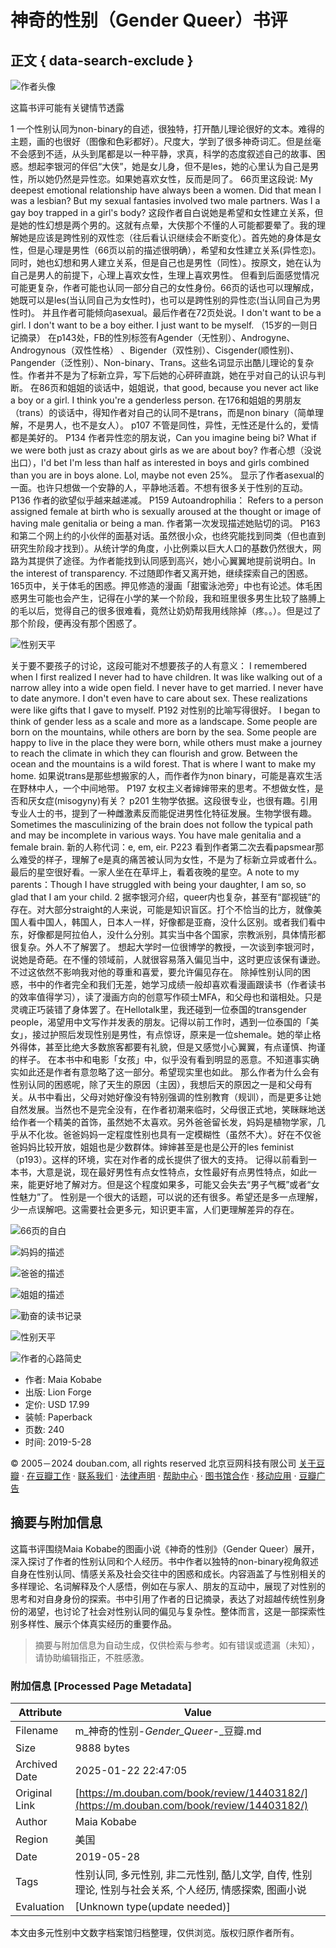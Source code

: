 # 神奇的性别（Gender Queer）书评

## 正文 { data-search-exclude }


![作者头像](https://img3.doubanio.com/icon/u121664933-2.jpg)

这篇书评可能有关键情节透露

1 一个性别认同为non-binary的自述，很独特，打开酷儿理论很好的文本。难得的主题，画的也很好（图像和色彩都好）。尺度大，学到了很多神奇词汇。但是丝毫不会感到不适，从头到尾都是以一种平静，求真，科学的态度叙述自己的故事、困惑。想起李银河的伴侣“大侠”，她是女儿身，但不是les，她的心里认为自己是男性，所以她仍然是异性恋。如果她喜欢女性，反而是同了。 66页里这段说: My deepest emotional relationship have always been a women. Did that mean I was a lesbian? But my sexual fantasies involved two male partners. Was I a gay boy trapped in a girl's body? 这段作者自白说她是希望和女性建立关系，但是她的性幻想是两个男的。这就有点晕，大侠那个不懂的人可能都要晕了。我的理解她是应该是跨性别的双性恋（往后看认识继续会不断变化）。首先她的身体是女性，但是心理是男性（66页以前的描述很明确），希望和女性建立关系(异性恋)。同时，她也幻想和男人建立关系，但是自己也是男性（同性）。按原文，她在认为自己是男人的前提下，心理上喜欢女性，生理上喜欢男性。 但看到后面感觉情况可能更复杂，作者可能也认同一部分自己的女性身份。66页的话也可以理解成，她既可以是les(当认同自己为女性时)，也可以是跨性别的异性恋(当认同自己为男性时)。 并且作者可能倾向asexual。最后作者在72页处说。I don't want to be a girl. I don't want to be a boy either. I just want to be myself. （15岁的一则日记摘录） 在p143处，FB的性別标签有Agender（无性别）、Androgyne、Androgynous（双性性格） 、Bigender（双性别）、Cisgender(顺性别)、Pangender（泛性别）、Non-binary、Trans。这些名词显示出酷儿理论的复杂性。作者并不是为了标新立异，写下后她的心砰砰直跳，她在乎对自己的认识与判断。 在86页和姐姐的谈话中，姐姐说，that good, because you never act like a boy or a girl. I think you're a genderless person. 在176和姐姐的男朋友（trans）的谈话中，得知作者对自己的认同不是trans，而是non binary（简单理解，不是男人，也不是女人）。 p107 不管是同性，异性，无性还是什么的，爱情都是美好的。 P134 作者异性恋的朋友说，Can you imagine being bi? What if we were both just as crazy about girls as we are about boy? 作者心想（没说出口），I'd bet I'm less than half as interested in boys and girls combined than you are in boys alone. Lol, maybe not even 25%。 显示了作者asexual的一面。也许只想做一个安静的人，平静地活着。不想有很多关于性别的互动。P136 作者的欲望似乎越来越递减。 P159 Autoandrophilia： Refers to a person assigned female at birth who is sexually aroused at the thought or image of having male genitalia or being a man. 作者第一次发现描述她贴切的词。 P163 和第二个网上约的小伙伴的面基对话。虽然很小众，也终究能找到同类（但也直到研究生阶段才找到）。从统计学的角度，小比例乘以巨大人口的基数仍然很大，网路为其提供了途径。为作者能找到认同感到高兴，她小心翼翼地提前说明白。In the interest of transparency. 不过随即作者又离开她，继续探索自己的困惑。 165页中，关于体毛的困惑。押见修造的漫画「甜蜜泳池旁」中也有论述。体毛困惑男生可能也会产生，记得在小学的某一个阶段，我和班里很多男生比较了胳膊上的毛以后，觉得自己的很多很难看，竟然让奶奶帮我用线除掉（疼。。）。但是过了那个阶段，便再没有那个困惑了。

![性别天平](https://img9.doubanio.com/view/thing_review/l/public/p7433615.webp)

关于要不要孩子的讨论，这段可能对不想要孩子的人有意义： I remembered when I first realized I never had to have children. It was like walking out of a narrow alley into a wide open field. I never have to get married. I never have to date anymore. I don't even have to care about sex. These realizations were like gifts that I gave to myself. P192 对性别的比喻写得很好。 I began to think of gender less as a scale and more as a landscape. Some people are born on the mountains, while others are born by the sea. Some people are happy to live in the place they were born, while others must make a journey to reach the climate in which they can flourish and grow. Between the ocean and the mountains is a wild forest. That is where I want to make my home. 如果说trans是那些想搬家的人，而作者作为non binary，可能是喜欢生活在野林中人，一个中间地带。 P197 女权主义者婶婶带来的思考。不想做女性，是否和厌女症(misogyny)有关？ p201 生物学依据。这段很专业，也很有趣。引用专业人士的书，提到了一种雌激素反而能促进男性化特征发展。生物学很有趣。Sometimes the masculinizing of the brain does not follow the typical path and may be incomplete in various ways. You have male genitalia and a female brain. 新的人称代词：e, em, eir. P223 看到作者第二次去看papsmear那么难受的样子，理解了e是真的痛苦被认同为女性，不是为了标新立异或者什么。 最后的星空很好看。一家人坐在在草坪上，看着夜晚的星空。A note to my parents：Though I have struggled with being your daughter, I am so, so glad that I am your child. 2 据李银河介绍，queer内也复杂，甚至有“鄙视链”的存在。对大部分straight的人来说，可能是知识盲区。打个不恰当的比方，就像美国人看中国人，韩国人，日本人一样，好像都是亚裔，没什么区别。或者我们看中东，好像都是阿拉伯人，没什么分别。其实当中各个国家，宗教派别，具体情形都很复杂。外人不了解罢了。 想起大学时一位很博学的教授，一次谈到李银河时，说她是奇葩。在不懂的领域前，人就很容易落入偏见当中，这时更应该保有谦逊。不过这依然不影响我对他的尊重和喜爱，要允许偏见存在。 除掉性别认同的困惑，书中的作者完全和我们无差，她学习成绩一般却喜欢看漫画跟读书（作者读书的效率值得学习），读了漫画方向的创意写作硕士MFA，和父母也和谐相处。只是灵魂正巧装错了身体罢了。在Hellotalk里，我还碰到一位泰国的transgender people，渴望用中文写作并发表的朋友。记得以前工作时，遇到一位泰国的「美女」，接过护照后发现性别是男性，有点惊讶，原来是一位shemale。她的举止格外得体，甚至比绝大多数旅客都要有礼貌，但是又感觉小心翼翼，有点谨慎、拘谨的样子。 在本书中和电影「女孩」中，似乎没有看到明显的恶意。不知道事实确实如此还是作者有意忽略了这一部分。希望现实里也如此。 那么作者为什么会有性别认同的困惑呢，除了天生的原因（主因），我想后天的原因之一是和父母有关。从书中看出，父母对她好像没有特别强调的性别教育（规训），而是更多让她自然发展。当然也不是完全没有，在作者初潮来临时，父母很正式地，笑眯眯地送给作者一个精美的首饰，虽然她不太喜欢。另外爸爸留长发，妈妈是植物学家，几乎从不化妆。爸爸妈妈一定程度性别也具有一定模糊性（虽然不大）。好在不仅爸爸妈妈比较开放，姐姐也是少数群体。婶婶甚至是也是公开的les feminist（p193）。这样的环境，实在对作者的成长提供了很大的支持。 记得以前看到一本书，大意是说，现在最好男性有点女性特点，女性最好有点男性特点，如此一来，能更好地了解对方。但是这个程度如果多，可能又会失去“男子气概”或者“女性魅力”了。 性别是一个很大的话题，可以说的还有很多。希望还是多一点理解，少一点误解吧。这需要社会更多元，知识更丰富，人们更理解差异的存在。

![66页的自白](https://img3.doubanio.com/view/thing_review/l/public/p7433612.webp)

![妈妈的描述](https://img3.doubanio.com/view/thing_review/l/public/p7433613.webp)

![爸爸的描述](https://img2.doubanio.com/view/thing_review/l/public/p7433611.webp)

![姐姐的描述](https://img9.doubanio.com/view/thing_review/l/public/p7433614.webp)

![勤奋的读书记录](https://img9.doubanio.com/view/thing_review/l/public/p7433616.webp)

![性别天平](https://img3.doubanio.com/view/thing_review/l/public/p7433617.webp)

![作者的心路简史](https://img1.doubanio.com/view/thing_review/l/public/p7433619.webp)

-   作者: Maia Kobabe
-   出版: Lion Forge
-   定价: USD 17.99
-   装帧: Paperback
-   页数: 240
-   时间: 2019-5-28

© 2005－2024 douban.com, all rights reserved 北京豆网科技有限公司 [关于豆瓣](https://www.douban.com/about) · [在豆瓣工作](https://www.douban.com/jobs) · [联系我们](https://www.douban.com/about?topic=contactus) · [法律声明](https://www.douban.com/about/legal) · [帮助中心](https://help.douban.com/?app=book) · [图书馆合作](https://book.douban.com/library_invitation) · [移动应用](https://www.douban.com/doubanapp/) · [豆瓣广告](https://www.douban.com/partner/)
<!-- tcd_original_link https://m.douban.com/book/review/14403182/ -->


## 摘要与附加信息

<!-- tcd_abstract -->
这篇书评围绕Maia Kobabe的图画小说《神奇的性别》（Gender Queer）展开，深入探讨了作者的性别认同和个人经历。书中作者以独特的non-binary视角叙述自身在性别认同、情感关系及社会交往中的困惑和成长。内容涵盖了与性别相关的多样理论、名词解释及个人感悟，例如在与家人、朋友的互动中，展现了对性别的思考和对自身身份的探索。书中引用了作者的日记摘录，表达了对超越传统性别身份的渴望，也讨论了社会对性别认同的偏见与复杂性。整体而言，这是一部探索性别多样性、展示个体真实经历的重要作品。
<!-- tcd_abstract_end -->

> 摘要与附加信息为自动生成，仅供检索与参考。如有错误或遗漏（未知），请协助编辑指正，不胜感激。

### 附加信息 [Processed Page Metadata]

| Attribute       | Value                                  |
|-----------------|----------------------------------------|
| Filename        | m_神奇的性别-_Gender_Queer_-_豆瓣.md                             |
| Size            | 9888 bytes                           |
| Archived Date   | 2025-01-22 22:47:05                             |
| Original Link   | [https://m.douban.com/book/review/14403182/](https://m.douban.com/book/review/14403182/)                       |
| Author          | Maia Kobabe                               |
| Region          | 美国                               |
| Date            | 2019-05-28                                 |
| Tags            | 性别认同, 多元性别, 非二元性别, 酷儿文学, 自传, 性别理论, 性别与社会关系, 个人经历, 情感探索, 图画小说                                 |
| Evaluation            | [Unknown type(update needed)]                                 |
<!-- tcd_table_end -->

本文由多元性别中文数字档案馆归档整理，仅供浏览。版权归原作者所有。
